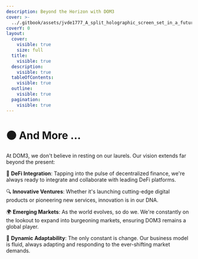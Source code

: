 ```yaml
---
description: Beyond the Horizon with DOM3
cover: >-
  ../.gitbook/assets/jvde1777_A_split_holographic_screen_set_in_a_futuristic_control_1d4dcb77-9462-4cee-9166-ccccdf6857b8.png
coverY: 0
layout:
  cover:
    visible: true
    size: full
  title:
    visible: true
  description:
    visible: true
  tableOfContents:
    visible: true
  outline:
    visible: true
  pagination:
    visible: true
---
```


# 🟠 And More ...

At DOM3, we don't believe in resting on our laurels. Our vision extends far beyond the present:

🚀 **DeFi Integration**: Tapping into the pulse of decentralized finance, we're always ready to integrate and collaborate with leading DeFi platforms.

🔍 **Innovative Ventures**: Whether it's launching cutting-edge digital products or pioneering new services, innovation is in our DNA.

🌍 **Emerging Markets**: As the world evolves, so do we. We're constantly on the lookout to expand into burgeoning markets, ensuring DOM3 remains a global player.

🔄 **Dynamic Adaptability**: The only constant is change. Our business model is fluid, always adapting and responding to the ever-shifting market demands.

